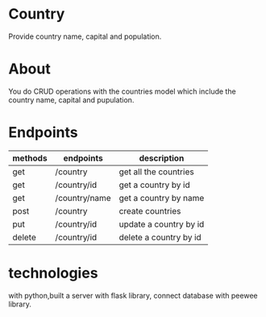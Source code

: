 # Country
Provide country name, capital and population.
# About
You do CRUD operations with the countries model which include the country name, capital and pupulation. 
# Endpoints 
|methods   |endpoints |description |
|----------|----------|------------|
|get       |/country         |  get all the countries          |
|get       |/country/id         |  get a country by id          |
|get       |/country/name        |  get a country by name         |
|post       |/country         |  create   countries          |
|put       |/country/id         |  update a  country by id         |
|delete       |/country/id         |  delete a country by id        |
# technologies
with python,built a server with flask library, connect database with peewee library.
